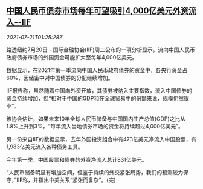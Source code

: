 <!--1626831063000-->
[中国人民币债券市场每年可望吸引4,000亿美元外资流入--IIF](https://cn.reuters.com/article/iif-china-bond-market-0721-idCNKBS2ER03D)
------

<div><i>2021-07-21T01:25:28Z</i></div><p>路透纽约7月20日 - 国际金融协会(IIF)周二公布的一项分析显示，流向中国人民币政府债券市场的外国资金可能扩大至每年4,000亿美元。</p><p>数据显示，在2021年第一季流向中国人民币政府债券的资金中，各央行资金占60%，因储备中对中国债券的分配继续增加。</p><p>IIF报告称，虽然随着中国向外资开放，其债券被纳入主要指数，流入中国债券的资金持续增加，但“相对于中国的GDP和在全球贸易中的份额来说，规模仍然很小”。</p><p>该协会估计，如果未来10年全球人民币储备与中国国内生产总值(GDP)之比从1.8%上升到3%，“每年流入当地债券市场的资金将持续超过4,000亿美元”。</p><p>另一份来自IIF的数据显示，去年外国投资组合中有473亿美元净流入中国股票，有1,983亿美元流入各种债务工具。</p><p>今年第一季，中国股票和债券的外资净流入总计831亿美元。</p><p>“人民币储备明显有增加空间，但鉴于持续的外交紧张局势，我们的预测较为保守，”IIF称，并指出中美关系“紧张而复杂”。(完)</p>
